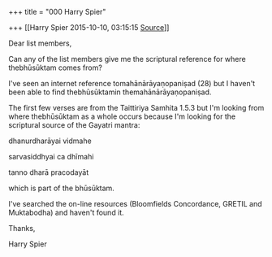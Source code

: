 +++
title = "000 Harry Spier"

+++
[[Harry Spier	2015-10-10, 03:15:15 [Source](https://groups.google.com/g/samskrita/c/PIhlA4sOwj0)]]



Dear list members,

  

Can any of the list members give me the scriptural reference for where thebhūsūktam comes from?

  

I've seen an internet reference tomahānārāyaṇopaniṣad (28) but I haven't been able to find thebhūsūktamin themahānārāyaṇopaniṣad.

  

The first few verses are from the Taittiriya Samhita 1.5.3 but I'm looking from where thebhūsūktam as a whole occurs because I'm looking for the scriptural source of the Gayatri mantra:

dhanurdharāyai vidmahe

sarvasiddhyai ca dhīmahi

tanno dharā pracodayāt



which is part of the bhūsūktam.

  

I've searched the on-line resources (Bloomfields Concordance, GRETIL and Muktabodha) and haven't found it.

  

Thanks,

Harry Spier

